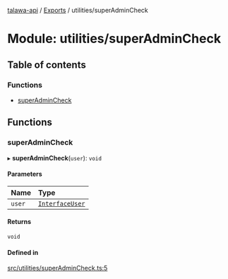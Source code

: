 [talawa-api](../README.md) / [Exports](../modules.md) / utilities/superAdminCheck

# Module: utilities/superAdminCheck

## Table of contents

### Functions

- [superAdminCheck](utilities_superAdminCheck.md#superadmincheck)

## Functions

### superAdminCheck

▸ **superAdminCheck**(`user`): `void`

#### Parameters

| Name | Type |
| :------ | :------ |
| `user` | [`InterfaceUser`](../interfaces/models_User.InterfaceUser.md) |

#### Returns

`void`

#### Defined in

[src/utilities/superAdminCheck.ts:5](https://github.com/PalisadoesFoundation/talawa-api/blob/3ef6e18/src/utilities/superAdminCheck.ts#L5)
